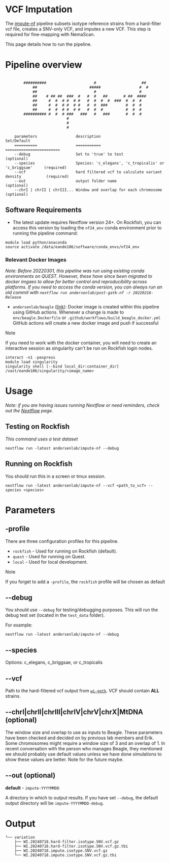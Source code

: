 # VCF Imputation

The [impute-nf](https://github.com/AndersenLab/impute-nf) pipeline subsets isotype reference strains from a hard-filter vcf file, creates a SNV-only VCF, and imputes a new VCF. This step is required for fine-mapping with NemaScan.

This page details how to run the pipeline.

# Pipeline overview

```

        ##########                     #                    ##
            ##                       #####                 #  #
            ##                         #                   #
            ##    # ## ##  ###  #   #  #   ##       # ##  ####
            ##     #  #  # #  # #   #  #  #  #  ###  #  #  #
            ##     #  #  # #  # #   #  #  ###        #  #  #
            ##     #  #  # #  # #   #  #  #          #  #  #
        ########## #  #  # ###   ###   #   ###       #  #  #
                           #
                           #
                           #

    parameters                 description                                              Set/Default
    ==========                 ===========                                              ========================
    --debug                    Set to 'true' to test                                    (optional)
    --species                  Species: 'c_elegans', 'c_tropicalis' or 'c_briggsae'     (required)
    --vcf                      hard filtered vcf to calculate variant density           (required)
    --out                      output folder name                                       (optional)
    --chrI | chrII | chrIII... Window and overlap for each chromosome                   (optional)

```

## Software Requirements

* The latest update requires Nextflow version 24+. On Rockfish, you can access this version by loading the `nf24_env` conda environment prior to running the pipeline command:

```
module load python/anaconda
source activate /data/eande106/software/conda_envs/nf24_env
```

### Relevant Docker Images

*Note: Before 20220301, this pipeline was run using existing conda environments on QUEST. However, these have since been migrated to docker imgaes to allow for better control and reproducibility across platforms. If you need to access the conda version, you can always run an old commit with `nextflow run andersenlab/post-gatk-nf -r 20220216-Release`*

* `andersenlab/beagle` ([link](https://hub.docker.com/r/andersenlab/beagle)): Docker image is created within this pipeline using GitHub actions. Whenever a change is made to `env/beagle.Dockerfile` or `.github/workflows/build_beagle_docker.yml` GitHub actions will create a new docker image and push if successful

>[!Note]
>If you need to work with the docker container, you will need to create an interactive session as singularity can't be run on Rockfish login nodes.
>	
>```
>interact -n1 -pexpress
>module load singularity
>singularity shell [--bind local_dir:container_dir] /vast/eande106/singularity/<image_name>
>```

# Usage

*Note: if you are having issues running Nextflow or need reminders, check out the [Nextflow](http://andersenlab.org/dry-guide/rockfish/rf-nextflow/) page.*

## Testing on Rockfish

*This command uses a test dataset*

```
nextflow run -latest andersenlab/impute-nf --debug
```

## Running on Rockfish

You should run this in a screen or tmux session.

```
nextflow run -latest andersenlab/impute-nf --vcf <path_to_vcf> --species <species>
```

# Parameters

## -profile

There are three configuration profiles for this pipeline.

* `rockfish` - Used for running on Rockfish (default).
* `quest`    - Used for running on Quest.
* `local`    - Used for local development.

>[!Note]
>If you forget to add a `-profile`, the `rockfish` profile will be chosen as default

## --debug

You should use `--debug` for testing/debugging purposes. This will run the debug test set (located in the `test_data` folder).

For example:

```
nextflow run -latest andersenlab/impute-nf --debug
```

## --species

Options: c_elegans, c_briggsae, or c_tropicalis

## --vcf

Path to the hard-filtered vcf output from [`wi-gatk`](https://github.com/AndersenLab/wi-gatk). VCF should contain **ALL** strains.

## --chrI|chrII|chrIII|chrIV|chrV|chrX|MtDNA (optional)

The window size and overlap to use as inputs to Beagle. These parameters have been checked and decided on by previous lab members and Erik. Some chromosomes might require a window size of 3 and an overlap of 1. In recent conversation with the person who manages Beagle, they mentioned we should probably use default values unless we have done simulations to show these values are better. Note for the future maybe.

## --out (optional)

__default__ - `impute-YYYYMMDD`

A directory in which to output results. If you have set `--debug`, the default output directory will be `impute-YYYYMMDD-debug`.

# Output

```
└── variation
    ├── WI.20240718.hard-filter.isotype.SNV.vcf.gz
    ├── WI.20240718.hard-filter.isotype.SNV.vcf.gz.tbi
    ├── WI.20240718.impute.isotype.SNV.vcf.gz
    └── WI.20240718.impute.isotype.SNV.vcf.gz.tbi

```

